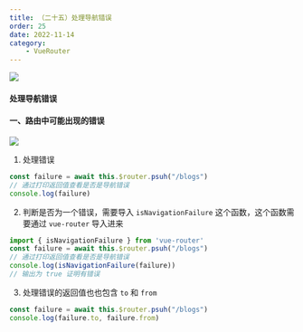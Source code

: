 ```yaml
---
title: （二十五）处理导航错误
order: 25
date: 2022-11-14
category:
    - VueRouter
---
```


![](https://image.zswei.xyz/img/202211142324646.png)

#### 处理导航错误

#### 一、路由中可能出现的错误

![](https://image.zswei.xyz/img/202211142035561.png)

1. 处理错误
```js
const failure = await this.$router.psuh("/blogs")
// 通过打印返回值查看是否是导航错误
console.log(failure)
```

2. 判断是否为一个错误，需要导入 `isNavigationFailure` 这个函数，这个函数需要通过 `vue-router` 导入进来
```js
import { isNavigationFailure } from 'vue-router'
const failure = await this.$router.psuh("/blogs")
// 通过打印返回值查看是否是导航错误
console.log(isNavigationFailure(failure))
// 输出为 true 证明有错误
```

3. 处理错误的返回值也也包含 `to` 和 `from` 
```js
const failure = await this.$router.psuh("/blogs")
console.log(failure.to, failure.from)
```